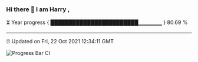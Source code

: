 ### Hi there 👋 I am Harry , 

⏳ Year progress { ████████████████████████▁▁▁▁▁▁ } 80.69 %

---

⏰ Updated on Fri, 22 Oct 2021 12:34:11 GMT

![Progress Bar CI](https://github.com/duykhang68/duykhang68/workflows/Progress%20Bar%20CI/badge.svg)
